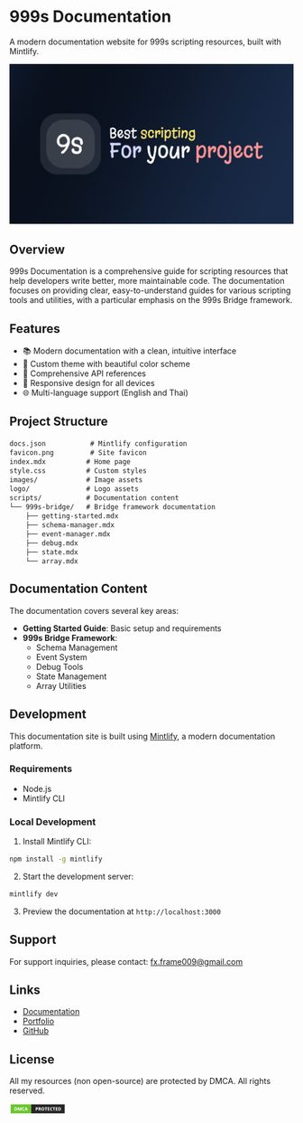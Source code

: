 # 999s Documentation

A modern documentation website for 999s scripting resources, built with Mintlify.

![Hero](images/9s-hero.jpg)

## Overview

999s Documentation is a comprehensive guide for scripting resources that help developers write better, more maintainable code. The documentation focuses on providing clear, easy-to-understand guides for various scripting tools and utilities, with a particular emphasis on the 999s Bridge framework.

## Features

- 📚 Modern documentation with a clean, intuitive interface
- 🎨 Custom theme with beautiful color scheme
- 🔧 Comprehensive API references
- 📱 Responsive design for all devices
- 🌐 Multi-language support (English and Thai)

## Project Structure

```
docs.json           # Mintlify configuration
favicon.png         # Site favicon
index.mdx          # Home page
style.css          # Custom styles
images/            # Image assets
logo/              # Logo assets
scripts/           # Documentation content
└── 999s-bridge/   # Bridge framework documentation
    ├── getting-started.mdx
    ├── schema-manager.mdx
    ├── event-manager.mdx
    ├── debug.mdx
    ├── state.mdx
    └── array.mdx
```

## Documentation Content

The documentation covers several key areas:

- **Getting Started Guide**: Basic setup and requirements
- **999s Bridge Framework**:
  - Schema Management
  - Event System
  - Debug Tools
  - State Management
  - Array Utilities

## Development

This documentation site is built using [Mintlify](https://mintlify.com/), a modern documentation platform.

### Requirements

- Node.js
- Mintlify CLI

### Local Development

1. Install Mintlify CLI:
```bash
npm install -g mintlify
```

2. Start the development server:
```bash
mintlify dev
```

3. Preview the documentation at `http://localhost:3000`

## Support

For support inquiries, please contact: [fx.frame009@gmail.com](mailto:fx.frame009@gmail.com)

## Links

- [Documentation](https://999s.mintlify.app/)
- [Portfolio](https://stateless-prt.vercel.app)
- [GitHub](https://github.com/mysbryce)

## License

All my resources (non open-source) are protected by DMCA. All rights reserved.

![DMCA Protection Status](images/dmca-badge-w100-5x1-01.png)